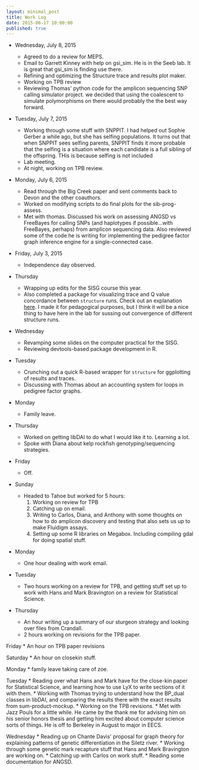 ```yaml
---
layout: minimal_post
title: Work Log
date: 2015-06-17 10:00:00 
published: true
---
```


* Wednesday, July 8, 2015
    * Agreed to do a review for MEPS.
    * Email to Garrett Kinney with help on gsi_sim.  He is in the Seeb lab.  It is  great
    that gsi_sim is finding use there.
    * Refining and optimizing the Structure trace and results plot maker.
    * Working on TPB review
    * Reviewing Thomas' python code for the amplicon sequencing SNP calling simulator project.
      we decided that using the coalescent to simulate polymorphisms on there would probably
      the the best way forward.
    
    

* Tuesday, July 7, 2015
    * Working through some stuff with SNPPIT.  I had helped out Sophie Gerber a while ago, but she
    has selfing populations.  It turns out that when SNPPIT sees selfing parents, SNPPIT finds
    it more probable that the selfing is a situation where each candidate is a full sibling of the
    offspring.  THis is because selfing is not included 
    * Lab meeting.
    * At night, working on TPB review.
    
    
* Monday, July 6, 2015
    * Read through the Big Creek paper and sent comments back to Devon and the other coauthors.
    * Worked on modifying scripts to do final plots for the sib-prog-assess.
    * Met with thomas.  Discussed his work on assessing ANGSD vs FreeBayes for calling SNPs (and
    haplotypes if possible...with FreeBayes, perhaps) from amplicon sequencing data.  Also reviewed
    some of the code he is writing for implementing the pedigree factor graph inference engine for
    a single-connected case.
    
* Friday, July 3, 2015
    * Independence day observed.
    
* Thursday
    * Wrapping up edits for the SISG course this year.
    * Also completed a package for visualizing trace and Q value concordance between `structure`
    runs.  Check out an explanation [here](http://rpubs.com/eriqande/scot-cats).  I made it for
    pedagogical purposes, but I think it will be a nice thing to have here in the lab for sussing
    out convergence of different structure runs.
    
* Wednesday
    * Revamping some slides on the computer practical for the SISG.
    * Reviewing devtools-based package development in R.

* Tuesday
    * Crunching out a quick R-based wrapper for `structure` for ggplotting of results and traces.
    * Discussing with Thomas about an accounting system for loops in pedigree factor graphs.

* Monday
    * Family leave.



* Thursday
    * Worked on getting libDAI to do what I would like it to.  Learning a lot.
    * Spoke with Diana about kelp rockfish genotyping/sequencing strategies.
    

* Friday
    * Off.  
    
* Sunday
    * Headed to Tahoe but worked for 5 hours:
        1. Working on review for TPB
        2. Catching up on email.
        3. Writing to Carlos, Diana, and Anthony with some thoughts on how to
        do amplicon discovery and testing that also sets us up to make
        Fluidigm assays.
        4. Setting up some R libraries on Megabox.  Including compiling gdal for
        doing spatial stuff.
        
* Monday
    * One hour dealing with work email.
    
    
* Tuesday
    * Two hours working on a review for TPB, and getting stuff set up to work with Hans and Mark Bravington
    on a review for Statistical Science.
    
* Thursday
    * An hour writing up a summary of our sturgeon strategy and looking over files from Crandall.
    * 2 hours working on revisions for the TPB paper.
    
Friday
    * An hour on TPB paper revisions
    
Saturday
    * An hour on closekin stuff.
    
Monday
    * family leave taking care of zoe.
    
Tuesday
    * Reading over what Hans and Mark have for the close-kin paper for Statistical Science, and
    learning how to use LyX to write sections of it with them.
    * Working with Thomas trying to understand how the BP_dual classes in libDAI, and comparing
    the results there with the exact results from sum-product-mockup.
    * Working on the TPB revisions.
    * Met with Jazz Pouls for a little while.  He came by the thank me for advising him on his
    senior honors thesis and getting him excited about computer science sorts of things.  He is 
    off to Berkeley in August to major in EECS.
    
Wednesday
    * Reading up on Chante Davis' proposal for graph theory for explaining patterns of genetic differentiation in the Siletz river.
    * Working through some genetic mark recapture stuff that Hans and Mark Bravington are working on.
    * Catching up with Carlos on work stuff.
    * Reading some documentation for ANGSD.
    
    